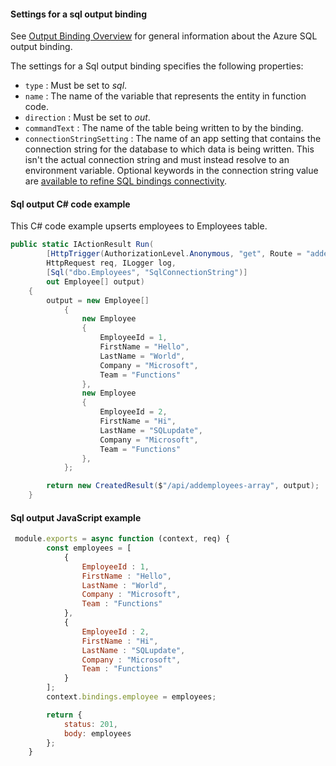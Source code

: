 #### Settings for a sql output binding

See [Output Binding Overview](https://github.com/Azure/azure-functions-sql-extension/blob/main/docs/BindingsOverview.md#output-binding) for general information about the Azure SQL output binding.

The settings for a Sql output binding specifies the following properties:

- `type` : Must be set to *sql*.
- `name` : The name of the variable that represents the entity in function code.
- `direction` : Must be set to *out*.
- `commandText` : The name of the table being written to by the binding.
- `connectionStringSetting` : The name of an app setting that contains the connection string for the database to which data is being written. This isn't the actual connection string and must instead resolve to an environment variable. Optional keywords in the connection string value are [available to refine SQL bindings connectivity](https://aka.ms/sqlbindings#sql-connection-string).

#### Sql output C# code example

This C# code example upserts employees to Employees table.

```csharp
public static IActionResult Run(
        [HttpTrigger(AuthorizationLevel.Anonymous, "get", Route = "addemployees-array")]
        HttpRequest req, ILogger log,
        [Sql("dbo.Employees", "SqlConnectionString")]
        out Employee[] output)
    {
        output = new Employee[]
            {
                new Employee
                {
                    EmployeeId = 1,
                    FirstName = "Hello",
                    LastName = "World",
                    Company = "Microsoft",
                    Team = "Functions"
                },
                new Employee
                {
                    EmployeeId = 2,
                    FirstName = "Hi",
                    LastName = "SQLupdate",
                    Company = "Microsoft",
                    Team = "Functions"
                },
            };

        return new CreatedResult($"/api/addemployees-array", output);
    }
```

#### Sql output JavaScript example

```JavaScript
 module.exports = async function (context, req) {
        const employees = [
            {
                EmployeeId : 1,
                FirstName : "Hello",
                LastName : "World",
                Company : "Microsoft",
                Team : "Functions"
            },
            {
                EmployeeId : 2,
                FirstName : "Hi",
                LastName : "SQLupdate",
                Company : "Microsoft",
                Team : "Functions"
            }
        ];
        context.bindings.employee = employees;

        return {
            status: 201,
            body: employees
        };
    }
```